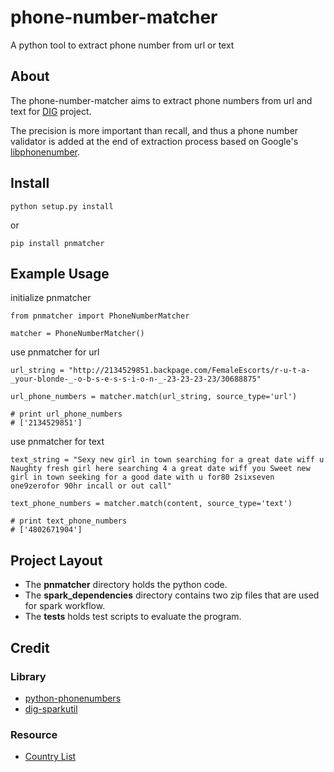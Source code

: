 # phone-number-matcher

A python tool to extract phone number from url or text 

## About

The phone-number-matcher aims to extract phone numbers from url and text for [DIG](http://usc-isi-i2.github.io/dig/) project. 

The precision is more important than recall, and thus a phone number validator is added at the end of extraction process based on Google's [libphonenumber](https://github.com/googlei18n/libphonenumber).


## Install

    python setup.py install

or

    pip install pnmatcher

## Example Usage

initialize pnmatcher

    from pnmatcher import PhoneNumberMatcher

    matcher = PhoneNumberMatcher()

use pnmatcher for url

    url_string = "http://2134529851.backpage.com/FemaleEscorts/r-u-t-a-_your-blonde-_-o-b-s-e-s-s-i-o-n-_-23-23-23-23/30688875"

    url_phone_numbers = matcher.match(url_string, source_type='url')

    # print url_phone_numbers
    # ['2134529851']

use pnmatcher for text

    text_string = "Sexy new girl in town searching for a great date wiff u Naughty fresh girl here searching 4 a great date wiff you Sweet new girl in town seeking for a good date with u for80 2sixseven one9zerofor 90hr incall or out call"

    text_phone_numbers = matcher.match(content, source_type='text')

    # print text_phone_numbers
    # ['4802671904']

## Project Layout

- The **pnmatcher** directory holds the python code.
- The **spark_dependencies** directory contains two zip files that are used for spark workflow.
- The **tests** holds test scripts to evaluate the program.

## Credit

### Library
- [python-phonenumbers](https://github.com/daviddrysdale/python-phonenumbers)
- [dig-sparkutil](https://github.com/usc-isi-i2/dig-sparkutil)

### Resource
- [Country List](http://www.andrewpatton.com/countrylist.html)